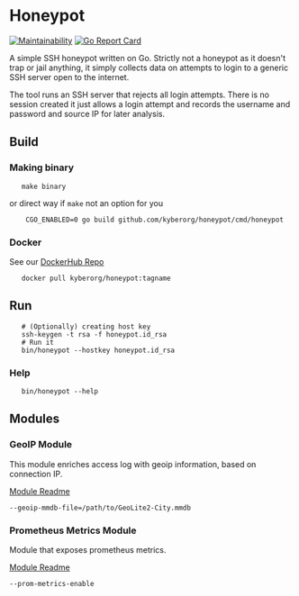 # Honeypot

[![Maintainability](https://api.codeclimate.com/v1/badges/51bc8dc67c396a7b87c4/maintainability)](https://codeclimate.com/github/kyberorg/honeypot/maintainability)
[![Go Report Card](https://goreportcard.com/badge/github.com/kyberorg/honeypot)](https://goreportcard.com/report/github.com/kyberorg/honeypot)

A simple SSH honeypot written on Go. Strictly not a honeypot as it doesn't trap or jail anything, it simply collects data on attempts to login to a generic SSH server open to the internet.

The tool runs an SSH server that rejects all login attempts. There is no session created it just allows a login attempt and records the username and password and source IP for later analysis.

## Build

### Making binary
```shell
   make binary
```
or direct way if `make` not an option for you
```shell
    CGO_ENABLED=0 go build github.com/kyberorg/honeypot/cmd/honeypot
```

### Docker
See our [DockerHub Repo](https://hub.docker.com/repository/docker/kyberorg/honeypot)
```shell
   docker pull kyberorg/honeypot:tagname
```

## Run
```shell
   # (Optionally) creating host key
   ssh-keygen -t rsa -f honeypot.id_rsa
   # Run it
   bin/honeypot --hostkey honeypot.id_rsa
```

### Help
```shell
   bin/honeypot --help
```

## Modules
### GeoIP Module
This module enriches access log with geoip information, based on connection IP.

[Module Readme](cmd/honeypot/modules/geoip/README.md)

```shell
--geoip-mmdb-file=/path/to/GeoLite2-City.mmdb
```

### Prometheus Metrics Module
Module that exposes prometheus metrics.

[Module Readme](cmd/honeypot/modules/prom/README.md)

```shell
--prom-metrics-enable
```


